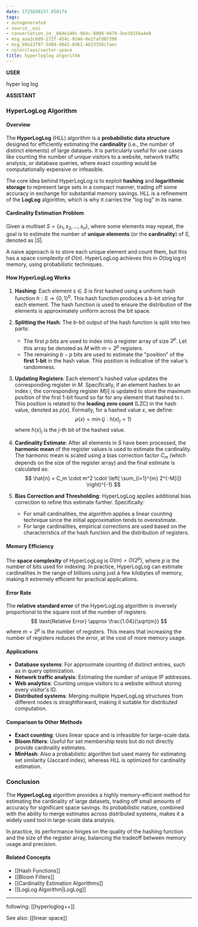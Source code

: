 ```yaml
---
date: 1725830157.050174
tags:
- autogenerated
- source__oai
- conversation_id__66de140c-9b4c-8008-9479-3ee3815ba4e8
- msg_aaa2c8d9-272f-454c-9246-0e2fafd07390
- msg_b9a12f87-5d89-4042-8d61-4b33358cfaec
- colorclass/vector-space
title: hyperloglog algorithm
---
```


**USER**

hyper log log


**ASSISTANT**

### HyperLogLog Algorithm

#### Overview
The **HyperLogLog** (HLL) algorithm is a **probabilistic data structure** designed for efficiently estimating the **cardinality** (i.e., the number of distinct elements) of large datasets. It is particularly useful for use cases like counting the number of unique visitors to a website, network traffic analysis, or database queries, where exact counting would be computationally expensive or infeasible.

The core idea behind HyperLogLog is to exploit **hashing** and **logarithmic storage** to represent large sets in a compact manner, trading off some accuracy in exchange for substantial memory savings. HLL is a refinement of the **LogLog** algorithm, which is why it carries the "log log" in its name.

#### Cardinality Estimation Problem
Given a multiset $S = \{s_1, s_2, \dots, s_n\}$, where some elements may repeat, the goal is to estimate the number of **unique elements** (or the **cardinality**) of $S$, denoted as $|S|$.

A naive approach is to store each unique element and count them, but this has a space complexity of $O(n)$. HyperLogLog achieves this in $O(\log \log n)$ memory, using probabilistic techniques.

#### How HyperLogLog Works

1. **Hashing**: Each element $s \in S$ is first hashed using a uniform hash function $h : S \to \{0, 1\}^b$. This hash function produces a $b$-bit string for each element. The hash function is used to ensure the distribution of the elements is approximately uniform across the bit space.

2. **Splitting the Hash**: The $b$-bit output of the hash function is split into two parts:
   - The first $p$ bits are used to index into a register array of size $2^p$. Let this array be denoted as $M$ with $m = 2^p$ registers.
   - The remaining $b - p$ bits are used to estimate the "position" of the **first 1-bit** in the hash value. This position is indicative of the value's randomness.

3. **Updating Registers**: Each element's hashed value updates the corresponding register in $M$. Specifically, if an element hashes to an index $i$, the corresponding register $M[i]$ is updated to store the maximum position of the first 1-bit found so far for any element that hashed to $i$. This position is related to the **leading zero count** (LZC) in the hash value, denoted as $\rho(x)$. Formally, for a hashed value $x$, we define:
   $$ \rho(x) = \min \{ j : h(x)_j = 1 \} $$ 
   where $h(x)_j$ is the $j$-th bit of the hashed value.

4. **Cardinality Estimate**: After all elements in $S$ have been processed, the **harmonic mean** of the register values is used to estimate the cardinality. The harmonic mean is scaled using a bias correction factor $C_m$ (which depends on the size of the register array) and the final estimate is calculated as:
   $$ \hat{n} = C_m \cdot m^2 \cdot \left( \sum_{i=1}^{m} 2^{-M[i]} \right)^{-1} $$

5. **Bias Correction and Thresholding**: HyperLogLog applies additional bias correction to refine this estimate further. Specifically:
   - For small cardinalities, the algorithm applies a linear counting technique since the initial approximation tends to overestimate.
   - For large cardinalities, empirical corrections are used based on the characteristics of the hash function and the distribution of registers.

#### Memory Efficiency
The **space complexity** of HyperLogLog is $O(m) = O(2^p)$, where $p$ is the number of bits used for indexing. In practice, HyperLogLog can estimate cardinalities in the range of billions using just a few kilobytes of memory, making it extremely efficient for practical applications.

#### Error Rate
The **relative standard error** of the HyperLogLog algorithm is inversely proportional to the square root of the number of registers:
$$ \text{Relative Error} \approx \frac{1.04}{\sqrt{m}} $$
where $m = 2^p$ is the number of registers. This means that increasing the number of registers reduces the error, at the cost of more memory usage.

#### Applications
- **Database systems**: For approximate counting of distinct entries, such as in query optimization.
- **Network traffic analysis**: Estimating the number of unique IP addresses.
- **Web analytics**: Counting unique visitors to a website without storing every visitor's ID.
- **Distributed systems**: Merging multiple HyperLogLog structures from different nodes is straightforward, making it suitable for distributed computation.

#### Comparison to Other Methods
- **Exact counting**: Uses linear space and is infeasible for large-scale data.
- **Bloom filters**: Useful for set membership tests but do not directly provide cardinality estimates.
- **MinHash**: Also a probabilistic algorithm but used mainly for estimating set similarity (Jaccard index), whereas HLL is optimized for cardinality estimation.

### Conclusion
The **HyperLogLog** algorithm provides a highly memory-efficient method for estimating the cardinality of large datasets, trading off small amounts of accuracy for significant space savings. Its probabilistic nature, combined with the ability to merge estimates across distributed systems, makes it a widely used tool in large-scale data analysis.

In practice, its performance hinges on the quality of the hashing function and the size of the register array, balancing the tradeoff between memory usage and precision.

#### Related Concepts
- [[Hash Functions]]
- [[Bloom Filters]]
- [[Cardinality Estimation Algorithms]]
- [[LogLog Algorithm|LogLog]]


---


following: [[hyperloglog++]]

See also: [[linear space]]